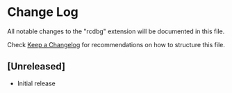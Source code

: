 # Change Log

All notable changes to the "rcdbg" extension will be documented in this file.

Check [Keep a Changelog](http://keepachangelog.com/) for recommendations on how to structure this file.

## [Unreleased]

- Initial release
